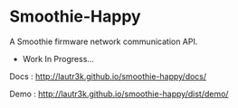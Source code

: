 # Smoothie-Happy
A Smoothie firmware network communication API.

- Work In Progress...

Docs : http://lautr3k.github.io/smoothie-happy/docs/

Demo : http://lautr3k.github.io/smoothie-happy/dist/demo/
